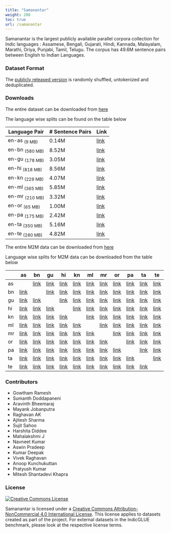 ```yaml
---
title: "Samanantar"
weight: 200
toc: true
url: /samanantar
---
```

  

Samanantar is the largest publicly available parallel corpora collection for Indic languages : Assamese, Bengali, Gujarati, Hindi, Kannada, Malayalam, Marathi, Oriya, Punjabi, Tamil, Telugu. The corpus has 49.6M sentence pairs between English to Indian Languages.

### Dataset Format

The [publicly released version](#downloads) is randomly shuffled, untokenized and deduplicated.

### Downloads

The entire dataset can be downloaded from [here](https://storage.googleapis.com/samanantar-public/data/all.zip)

The language wise splits can be found on the table below

| Language Pair | \# Sentence Pairs   | Link     |
| -------- | ----------------- | -------- |
| en-as <sub>(9 MB)</sub>       | 0.14M             | [link](https://storage.googleapis.com/samanantar-public/data/en-as.zip) |
| en-bn <sub>(580 MB)</sub>       | 8.52M             | [link](https://storage.googleapis.com/samanantar-public/data/en-bn.zip) |
| en-gu  <sub>(178 MB)</sub>      | 3.05M             | [link](https://storage.googleapis.com/samanantar-public/data/en-gu.zip) |
| en-hi  <sub>(818 MB)</sub>     | 8.56M             | [link](https://storage.googleapis.com/samanantar-public/data/en-hi.zip) |
| en-kn   <sub>(229 MB)</sub>     | 4.07M             | [link](https://storage.googleapis.com/samanantar-public/data/en-kn.zip) |
| en-ml  <sub>(365 MB)</sub>      | 5.85M             | [link](https://storage.googleapis.com/samanantar-public/data/en-amls.zip) |
| en-mr  <sub>(210 MB)</sub>     | 3.32M             | [link](https://storage.googleapis.com/samanantar-public/data/en-mr.zip) |
| en-or  <sub>(65 MB)</sub>      | 1.00M             | [link](https://storage.googleapis.com/samanantar-public/data/en-or.zip) |
| en-pa   <sub>(175 MB)</sub>     | 2.42M             | [link](https://storage.googleapis.com/samanantar-public/data/en-pa.zip) |
| en-ta  <sub>(350 MB)</sub>      | 5.16M             |  [link](https://storage.googleapis.com/samanantar-public/data/en-ta.zip) |
| en-te   <sub>(280 MB)</sub>    | 4.82M             | [link](https://storage.googleapis.com/samanantar-public/data/en-te.zip) |

The entire M2M data can be downloaded from [here](https://storage.googleapis.com/samanantar-public/m2m-data/all.zip)

Language wise splits for M2M data can be downloaded from the table below

|    | as | bn | gu | hi | kn | ml | mr | or | pa | ta | te |
| -- | -- | -- | -- | -- | -- | -- | -- | -- | -- | -- | -- |
| as |    |[link](https://storage.googleapis.com/samanantar-public/m2m-data/as-bn.zip)  |  [link](https://storage.googleapis.com/samanantar-public/m2m-data/as-gu.zip)  |  [link](https://storage.googleapis.com/samanantar-public/m2m-data/as-hi.zip)  |  [link](https://storage.googleapis.com/samanantar-public/m2m-data/as-kn.zip)  |  [link](https://storage.googleapis.com/samanantar-public/m2m-data/as-ml.zip)  |  [link](https://storage.googleapis.com/samanantar-public/m2m-data/as-mr.zip)  |  [link](https://storage.googleapis.com/samanantar-public/m2m-data/as-or.zip)  |  [link](https://storage.googleapis.com/samanantar-public/m2m-data/as-pa.zip)  |  [link](https://storage.googleapis.com/samanantar-public/m2m-data/as-ta.zip)  |  [link](https://storage.googleapis.com/samanantar-public/m2m-data/as-te.zip)  | 
| bn |  [link](https://storage.googleapis.com/samanantar-public/m2m-data/as-bn.zip)  |   |  [link](https://storage.googleapis.com/samanantar-public/m2m-data/bn-gu.zip)  |  [link](https://storage.googleapis.com/samanantar-public/m2m-data/bn-hi.zip)  |  [link](https://storage.googleapis.com/samanantar-public/m2m-data/bn-kn.zip)  |  [link](https://storage.googleapis.com/samanantar-public/m2m-data/bn-ml.zip)  |  [link](https://storage.googleapis.com/samanantar-public/m2m-data/bn-mr.zip)  |  [link](https://storage.googleapis.com/samanantar-public/m2m-data/bn-or.zip)  |  [link](https://storage.googleapis.com/samanantar-public/m2m-data/bn-pa.zip)  |  [link](https://storage.googleapis.com/samanantar-public/m2m-data/bn-ta.zip)  |  [link](https://storage.googleapis.com/samanantar-public/m2m-data/bn-te.zip)  | 
| gu |  [link](https://storage.googleapis.com/samanantar-public/m2m-data/as-gu.zip)  |  [link](https://storage.googleapis.com/samanantar-public/m2m-data/bn-gu.zip)  |   | [link](https://storage.googleapis.com/samanantar-public/m2m-data/bn-hi.zip)  |  [link](https://storage.googleapis.com/samanantar-public/m2m-data/bn-kn.zip)  |  [link](https://storage.googleapis.com/samanantar-public/m2m-data/bn-ml.zip)  |  [link](https://storage.googleapis.com/samanantar-public/m2m-data/bn-mr.zip)  |  [link](https://storage.googleapis.com/samanantar-public/m2m-data/bn-or.zip)  |  [link](https://storage.googleapis.com/samanantar-public/m2m-data/bn-pa.zip)  |  [link](https://storage.googleapis.com/samanantar-public/m2m-data/bn-ta.zip)  |  [link](https://storage.googleapis.com/samanantar-public/m2m-data/bn-te.zip)  | 
| hi |  [link](https://storage.googleapis.com/samanantar-public/m2m-data/as-hi.zip)  |  [link](https://storage.googleapis.com/samanantar-public/m2m-data/bn-hi.zip)  |  [link](https://storage.googleapis.com/samanantar-public/m2m-data/gu-hi.zip)  |    |  [link](https://storage.googleapis.com/samanantar-public/m2m-data/hi-kn.zip)  |  [link](https://storage.googleapis.com/samanantar-public/m2m-data/hi-ml.zip)  |  [link](https://storage.googleapis.com/samanantar-public/m2m-data/hi-mr.zip)  |  [link](https://storage.googleapis.com/samanantar-public/m2m-data/hi-or.zip)  |  [link](https://storage.googleapis.com/samanantar-public/m2m-data/hi-pa.zip)  |  [link](https://storage.googleapis.com/samanantar-public/m2m-data/hi-ta.zip)  |  [link](https://storage.googleapis.com/samanantar-public/m2m-data/hi-te.zip) |
| kn |  [link](https://storage.googleapis.com/samanantar-public/m2m-data/as-kn.zip)  |  [link](https://storage.googleapis.com/samanantar-public/m2m-data/bn-kn.zip)  |  [link](https://storage.googleapis.com/samanantar-public/m2m-data/gu-kn.zip)  |  [link](https://storage.googleapis.com/samanantar-public/m2m-data/hi-kn.zip)  |    |  [link](https://storage.googleapis.com/samanantar-public/m2m-data/kn-ml.zip)  |  [link](https://storage.googleapis.com/samanantar-public/m2m-data/kn-mr.zip)  |  [link](https://storage.googleapis.com/samanantar-public/m2m-data/kn-or.zip)  | [link](https://storage.googleapis.com/samanantar-public/m2m-data/kn-pa.zip)   |  [link](https://storage.googleapis.com/samanantar-public/m2m-data/kn-ta.zip)  |  [link](https://storage.googleapis.com/samanantar-public/m2m-data/kn-te.zip) |
| ml |  [link](https://storage.googleapis.com/samanantar-public/m2m-data/as-ml.zip)  |  [link](https://storage.googleapis.com/samanantar-public/m2m-data/bn-ml.zip)  |  [link](https://storage.googleapis.com/samanantar-public/m2m-data/gu-ml.zip)  |  [link](https://storage.googleapis.com/samanantar-public/m2m-data/hi-ml.zip)  |  [link](https://storage.googleapis.com/samanantar-public/m2m-data/kn-ml.zip)  |    |  [link](https://storage.googleapis.com/samanantar-public/m2m-data/ml-mr.zip)  |  [link](https://storage.googleapis.com/samanantar-public/m2m-data/ml-or.zip)  |  [link](https://storage.googleapis.com/samanantar-public/m2m-data/ml-pa.zip)  |  [link](https://storage.googleapis.com/samanantar-public/m2m-data/ml-ta.zip)  |  [link](https://storage.googleapis.com/samanantar-public/m2m-data/ml-te.zip) |
| mr |  [link](https://storage.googleapis.com/samanantar-public/m2m-data/as-mr.zip)  |  [link](https://storage.googleapis.com/samanantar-public/m2m-data/bn-mr.zip)  |  [link](https://storage.googleapis.com/samanantar-public/m2m-data/gu-mr.zip)  |  [link](https://storage.googleapis.com/samanantar-public/m2m-data/hi-mr.zip)  |  [link](https://storage.googleapis.com/samanantar-public/m2m-data/kn-mr.zip)  |  [link](https://storage.googleapis.com/samanantar-public/m2m-data/ml-mr.zip)  |   | [link](https://storage.googleapis.com/samanantar-public/m2m-data/mr-or.zip)  |  [link](https://storage.googleapis.com/samanantar-public/m2m-data/mr-pa.zip)  |  [link](https://storage.googleapis.com/samanantar-public/m2m-data/mr-ta.zip)  |  [link](https://storage.googleapis.com/samanantar-public/m2m-data/mr-te.zip) |
| or |  [link](https://storage.googleapis.com/samanantar-public/m2m-data/as-or.zip)  |  [link](https://storage.googleapis.com/samanantar-public/m2m-data/bn-or.zip)  |  [link](https://storage.googleapis.com/samanantar-public/m2m-data/gu-or.zip)  |  [link](https://storage.googleapis.com/samanantar-public/m2m-data/hi-or.zip)  |  [link](https://storage.googleapis.com/samanantar-public/m2m-data/kn-or.zip)  |  [link](https://storage.googleapis.com/samanantar-public/m2m-data/ml-or.zip)  |  [link](https://storage.googleapis.com/samanantar-public/m2m-data/mr-or.zip)  |    |  [link](https://storage.googleapis.com/samanantar-public/m2m-data/or-pa.zip)  |  [link](https://storage.googleapis.com/samanantar-public/m2m-data/or-ta.zip)  |  [link](https://storage.googleapis.com/samanantar-public/m2m-data/or-te.zip) |
| pa |  [link](https://storage.googleapis.com/samanantar-public/m2m-data/as-pa.zip)  |  [link](https://storage.googleapis.com/samanantar-public/m2m-data/bn-pa.zip)  |  [link](https://storage.googleapis.com/samanantar-public/m2m-data/gu-pa.zip)  |  [link](https://storage.googleapis.com/samanantar-public/m2m-data/hi-pa.zip)  |  [link](https://storage.googleapis.com/samanantar-public/m2m-data/kn-pa.zip)  |  [link](https://storage.googleapis.com/samanantar-public/m2m-data/ml-pa.zip)  |  [link](https://storage.googleapis.com/samanantar-public/m2m-data/mr-pa.zip)  |  [link](https://storage.googleapis.com/samanantar-public/m2m-data/or-pa.zip)  |    |  [link](https://storage.googleapis.com/samanantar-public/m2m-data/pa-ta.zip)  |  [link](https://storage.googleapis.com/samanantar-public/m2m-data/pa-te.zip) |
| ta |  [link](https://storage.googleapis.com/samanantar-public/m2m-data/as-ta.zip)  |  [link](https://storage.googleapis.com/samanantar-public/m2m-data/bn-ta.zip)  |  [link](https://storage.googleapis.com/samanantar-public/m2m-data/gu-ta.zip)  |  [link](https://storage.googleapis.com/samanantar-public/m2m-data/hi-ta.zip)  |  [link](https://storage.googleapis.com/samanantar-public/m2m-data/kn-ta.zip)  |  [link](https://storage.googleapis.com/samanantar-public/m2m-data/ml-ta.zip)  |  [link](https://storage.googleapis.com/samanantar-public/m2m-data/mr-ta.zip)  | [link](https://storage.googleapis.com/samanantar-public/m2m-data/or-ta.zip)   |  [link](https://storage.googleapis.com/samanantar-public/m2m-data/pa-ta.zip)  |    |  [link](https://storage.googleapis.com/samanantar-public/m2m-data/ta-te.zip) |
| te |  [link](https://storage.googleapis.com/samanantar-public/m2m-data/as-te.zip)  |  [link](https://storage.googleapis.com/samanantar-public/m2m-data/bn-te.zip)  |  [link](https://storage.googleapis.com/samanantar-public/m2m-data/gu-te.zip)  |  [link](https://storage.googleapis.com/samanantar-public/m2m-data/hi-te.zip)  |  [link](https://storage.googleapis.com/samanantar-public/m2m-data/kn-te.zip)  |  [link](https://storage.googleapis.com/samanantar-public/m2m-data/ml-te.zip)  |  [link](https://storage.googleapis.com/samanantar-public/m2m-data/mr-te.zip)  | [link](https://storage.googleapis.com/samanantar-public/m2m-data/or-te.zip)   |  [link](https://storage.googleapis.com/samanantar-public/m2m-data/pa-te.zip)  |  [link](https://storage.googleapis.com/samanantar-public/m2m-data/ta-te.zip)  |   |


### Contributors

- Gowtham Ramesh
- Sumanth Doddapaneni
- Aravinth Bheemaraj
- Mayank Jobanputra
- Raghavan AK
- Ajitesh Sharma
- Sujit Sahoo
- Harshita Diddee
- Mahalakshmi J
- Navneet Kumar
- Aswin Pradeep
- Kumar Deepak
- Vivek Raghavan
- Anoop Kunchukuttan
- Pratyush Kumar
- Mitesh Shantadevi Khapra


### License

<a rel="license" href="http://creativecommons.org/licenses/by-nc/4.0/"><img alt="Creative Commons License" style="border-width:0" src="https://i.creativecommons.org/l/by-nc/4.0/88x31.png" /></a><br />
<p/>
<span xmlns:dct="http://purl.org/dc/terms/" href="http://purl.org/dc/dcmitype/Dataset" property="dct:title" rel="dct:type">Samanantar</span> is licensed under a <a rel="license" href="http://creativecommons.org/licenses/by-nc/4.0/">Creative Commons Attribution-NonCommercial 4.0 International License</a>. This license applies to datasets created as part of the project. For external datasets in the IndicGLUE benchmark, please look at the respective license terms.


